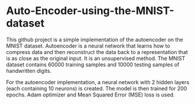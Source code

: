 # Auto-Encoder-using-the-MNIST-dataset

This github project is a simple implementation of the autoencoder on the MNIST dataset. Autoencoder is a neural network that learns how to compress data and then reconstruct the data back to a representation that is as close as the original input. It is an unsupervised method. The MNIST dataset contains 60000 training samples and 10000 testing samples of handwritten digits. 

For the autoencoder implementation, a neural network with 2 hidden layers (each containing 10 neurons) is created. The model is then trained for 200 epochs. Adam optimizer and Mean Squared Error (MSE) loss is used. 
